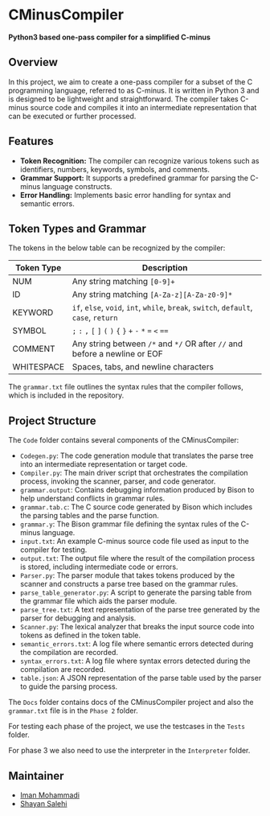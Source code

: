 # CMinusCompiler

**Python3 based one-pass compiler for a simplified C-minus**

## Overview

In this project, we aim to create a one-pass compiler for a subset of the C programming language, referred to as C-minus. It is written in Python 3 and is designed to be lightweight and straightforward. The compiler takes C-minus source code and compiles it into an intermediate representation that can be executed or further processed.

## Features

- **Token Recognition:** The compiler can recognize various tokens such as identifiers, numbers, keywords, symbols, and comments.
- **Grammar Support:** It supports a predefined grammar for parsing the C-minus language constructs.
- **Error Handling:** Implements basic error handling for syntax and semantic errors.

## Token Types and Grammar

The tokens in the below table can be recognized by the compiler:

| **Token Type** | **Description**                                                |
|----------------|----------------------------------------------------------------|
| NUM            | Any string matching `[0-9]+`                                   |
| ID             | Any string matching `[A-Za-z][A-Za-z0-9]*`                     |
| KEYWORD        | `if`, `else`, `void`, `int`, `while`, `break`, `switch`, `default`, `case`, `return` |
| SYMBOL         | `;` `:` `,` `[` `]` `(` `)` `{` `}` `+` `-` `*` `=` `<` `==`    |
| COMMENT        | Any string between `/*` and `*/` OR after `//` and before a newline or EOF |
| WHITESPACE     | Spaces, tabs, and newline characters                           |

The `grammar.txt` file outlines the syntax rules that the compiler follows, which is included in the repository.

## Project Structure

The `Code` folder contains several components of the CMinusCompiler:

- `Codegen.py`: The code generation module that translates the parse tree into an intermediate representation or target code.
- `Compiler.py`: The main driver script that orchestrates the compilation process, invoking the scanner, parser, and code generator.
- `grammar.output`: Contains debugging information produced by Bison to help understand conflicts in grammar rules.
- `grammar.tab.c`: The C source code generated by Bison which includes the parsing tables and the parse function.
- `grammar.y`: The Bison grammar file defining the syntax rules of the C-minus language.
- `input.txt`: An example C-minus source code file used as input to the compiler for testing.
- `output.txt`: The output file where the result of the compilation process is stored, including intermediate code or errors.
- `Parser.py`: The parser module that takes tokens produced by the scanner and constructs a parse tree based on the grammar rules.
- `parse_table_generator.py`: A script to generate the parsing table from the grammar file which aids the parser module.
- `parse_tree.txt`: A text representation of the parse tree generated by the parser for debugging and analysis.
- `Scanner.py`: The lexical analyzer that breaks the input source code into tokens as defined in the token table.
- `semantic_errors.txt`: A log file where semantic errors detected during the compilation are recorded.
- `syntax_errors.txt`: A log file where syntax errors detected during the compilation are recorded.
- `table.json`: A JSON representation of the parse table used by the parser to guide the parsing process.

The `Docs` folder contains docs of the CMinusCompiler project and also the `grammar.txt` file is in the `Phase 2` folder.

For testing each phase of the project, we use the testcases in the `Tests` folder.

For phase 3 we also need to use the interpreter in the `Interpreter` folder.

## Maintainer

- [Iman Mohammadi](https://github.com/Imanm02)
- [Shayan Salehi](https://github.com/ShayanSalehi81)

